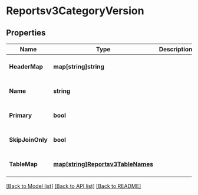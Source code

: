 # Reportsv3CategoryVersion

## Properties
Name | Type | Description | Notes
------------ | ------------- | ------------- | -------------
**HeaderMap** | **map[string]string** |  | [optional] [default to null]
**Name** | **string** |  | [optional] [default to null]
**Primary** | **bool** |  | [optional] [default to null]
**SkipJoinOnly** | **bool** |  | [optional] [default to null]
**TableMap** | [**map[string]Reportsv3TableNames**](reportsv3TableNames.md) |  | [optional] [default to null]

[[Back to Model list]](../README.md#documentation-for-models) [[Back to API list]](../README.md#documentation-for-api-endpoints) [[Back to README]](../README.md)

